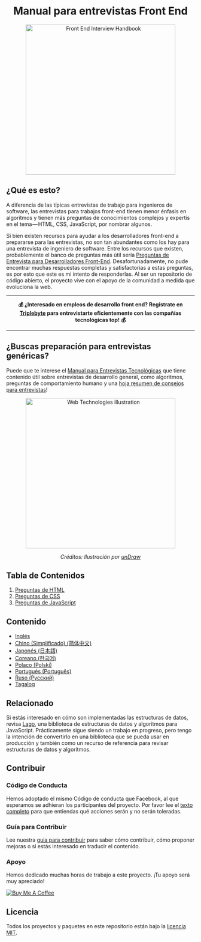 <h1 align="center">Manual para entrevistas Front End</h1>

<div align="center">
  <a href="https://dribbble.com/shots/4263961-Front-End-Interview-Scroll">
    <img src="assets/scroll.svg" alt="Front End Interview Handbook" width="400"/>
  </a>
</div>

## ¿Qué es esto?

A diferencia de las típicas entrevistas de trabajo para ingenieros de software, las entrevistas para trabajos front-end tienen menor énfasis en algoritmos y tienen más preguntas de conocimientos complejos y expertís en el tema — HTML, CSS, JavaScript, por nombrar algunos.

Si bien existen recursos para ayudar a los desarrolladores front-end a prepararse para las entrevistas, no son tan abundantes como los hay para una entrevista de ingeniero de software. Entre los recursos que existen, probablemente el banco de preguntas más útil sería [Preguntas de Entrevista para Desarrolladores Front-End](https://github.com/h5bp/Front-end-Developer-Interview-Questions). Desafortunadamente, no pude encontrar muchas respuestas completas y satisfactorias a estas preguntas, es por esto que este es mi intento de responderlas. Al ser un repositorio de código abierto, el proyecto vive con el apoyo de la comunidad a medida que evoluciona la web.

---

<div align="center">
  <strong>💰 ¿Interesado en empleos de desarrollo front end? Regístrate en <a href="https://triplebyte.com/a/PJaJNpO/feihg">Triplebyte</a> para entrevistarte eficientemente con las compañías tecnológicas top! 💰</strong>
</div>

---

## ¿Buscas preparación para entrevistas genéricas?

Puede que te interese el [Manual para Entrevistas Tecnológicas](https://github.com/yangshun/tech-interview-handbook) que tiene contenido útil sobre entrevistas de desarrollo general, como algoritmos, preguntas de comportamiento humano y una
 [hoja resumen de consejos para entrevistas](https://github.com/yangshun/tech-interview-handbook/blob/master/preparing/cheatsheet.md)!

<div align="center">
  <img src="assets/web-tech.svg" alt="Web Technologies illustration" width="400"/>
  <br/>
  <p>
    <em>Créditos: Ilustración por <a href="https://undraw.co/">unDraw</a></em>
  </p>
</div>

## Tabla de Contenidos

1. [Preguntas de HTML ](html-questions.md)
1. [Preguntas de CSS ](css-questions.md)
1. [Preguntas de JavaScript ](javascript-questions.md)

## Contenido

- [Inglés](/contents/en/README.md)
- [Chino (Simplificado) (简体中文)](/contents/zh/README.md)
- [Japonés (日本語)](/contents/jp/README.md)
- [Coreano (한국어)](/contents/kr/README.md)
- [Polaco (Polski)](contents/pl/README.md)
- [Portugués (Português)](contents/pr/README.md)
- [Ruso (Русский)](/contents/ru/README.md)
- [Tagalog](/contents/tl/README.md)

## Relacionado

Si estás interesado en cómo son implementadas las estructuras de datos, revisa [Lago](https://github.com/yangshun/lago), una biblioteca de estructuras de datos y algoritmos para JavaScript. Prácticamente sigue siendo un trabajo en progreso, pero tengo la intención de convertirlo en una biblioteca que se pueda usar en producción y también como un recurso de referencia para revisar estructuras de datos y algoritmos.

## Contribuir

### Código de Conducta

Hemos adoptado el mismo Código de conducta que Facebook, al que esperamos se adhieran los participantes del proyecto. Por favor lee el [texto completo](https://code.facebook.com/codeofconduct) para que entiendas qué acciones serán y no serán toleradas.

### Guía para Contribuir

Lee nuestra [guia para contribuir](/CONTRIBUTING.md) para saber cómo contribuir, cómo proponer mejoras o si estás interesado en traducir el contenido.

### Apoyo

Hemos dedicado muchas horas de trabajo a este proyecto. ¡Tu apoyo será muy apreciado!

<a href="https://www.buymeacoffee.com/yangshun" target="_blank"><img src="https://www.buymeacoffee.com/assets/img/custom_images/orange_img.png" alt="Buy Me A Coffee"/></a>

## Licencia

Todos los proyectos y paquetes en este repositorio están bajo la [licencia MIT](/LICENSE).
